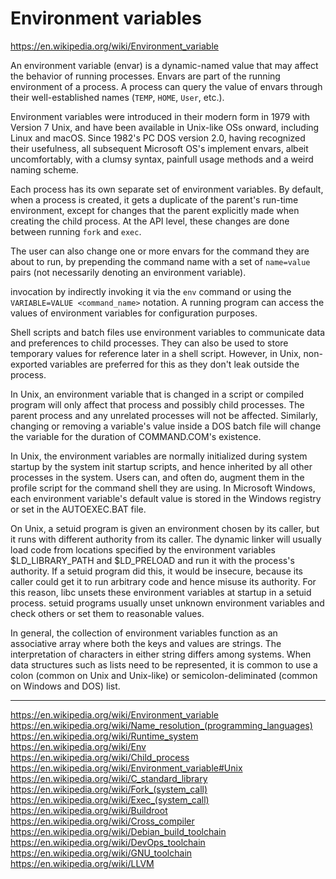 # Environment variables

https://en.wikipedia.org/wiki/Environment_variable

An environment variable (envar) is a dynamic-named value that may affect the behavior of running processes. Envars are part of the running environment of a process. A process can query the value of envars through their well-established names (`TEMP`, `HOME`, `User`, etc.).

Environment variables were introduced in their modern form in 1979 with Version 7 Unix, and have been available in Unix-like OSs onward, including Linux and macOS. Since 1982's PC DOS version 2.0, having recognized their usefulness, all subsequent Microsoft OS's implement envars, albeit uncomfortably, with a clumsy syntax, painfull usage methods and a weird naming scheme.

Each process has its own separate set of environment variables. By default, when a process is created, it gets a duplicate of the parent's run-time environment, except for changes that the parent explicitly made when creating the child process. At the API level, these changes are done between running `fork` and `exec`.

The user can also change one or more envars for the command they are about to run, by prepending the command name with a set of `name=value` pairs (not necessarily denoting an environment variable).

invocation by indirectly invoking it via the `env` command or using the `VARIABLE=VALUE <command_name>` notation. A running program can access the values of environment variables for configuration purposes.

Shell scripts and batch files use environment variables to communicate data and preferences to child processes. They can also be used to store temporary values for reference later in a shell script. However, in Unix, non-exported variables are preferred for this as they don't leak outside the process.

In Unix, an environment variable that is changed in a script or compiled program will only affect that process and possibly child processes. The parent process and any unrelated processes will not be affected. Similarly, changing or removing a variable's value inside a DOS batch file will change the variable for the duration of COMMAND.COM's existence.

In Unix, the environment variables are normally initialized during system startup by the system init startup scripts, and hence inherited by all other processes in the system. Users can, and often do, augment them in the profile script for the command shell they are using. In Microsoft Windows, each environment variable's default value is stored in the Windows registry or set in the AUTOEXEC.BAT file.

On Unix, a setuid program is given an environment chosen by its caller, but it runs with different authority from its caller. The dynamic linker will usually load code from locations specified by the environment variables $LD_LIBRARY_PATH and $LD_PRELOAD and run it with the process's authority. If a setuid program did this, it would be insecure, because its caller could get it to run arbitrary code and hence misuse its authority. For this reason, libc unsets these environment variables at startup in a setuid process. setuid programs usually unset unknown environment variables and check others or set them to reasonable values.

In general, the collection of environment variables function as an associative array where both the keys and values are strings. The interpretation of characters in either string differs among systems. When data structures such as lists need to be represented, it is common to use a colon (common on Unix and Unix-like) or semicolon-deliminated (common on Windows and DOS) list.



---


https://en.wikipedia.org/wiki/Environment_variable
https://en.wikipedia.org/wiki/Name_resolution_(programming_languages)
https://en.wikipedia.org/wiki/Runtime_system
https://en.wikipedia.org/wiki/Env
https://en.wikipedia.org/wiki/Child_process
https://en.wikipedia.org/wiki/Environment_variable#Unix
https://en.wikipedia.org/wiki/C_standard_library
https://en.wikipedia.org/wiki/Fork_(system_call)
https://en.wikipedia.org/wiki/Exec_(system_call)
https://en.wikipedia.org/wiki/Buildroot
https://en.wikipedia.org/wiki/Cross_compiler
https://en.wikipedia.org/wiki/Debian_build_toolchain
https://en.wikipedia.org/wiki/DevOps_toolchain
https://en.wikipedia.org/wiki/GNU_toolchain
https://en.wikipedia.org/wiki/LLVM
